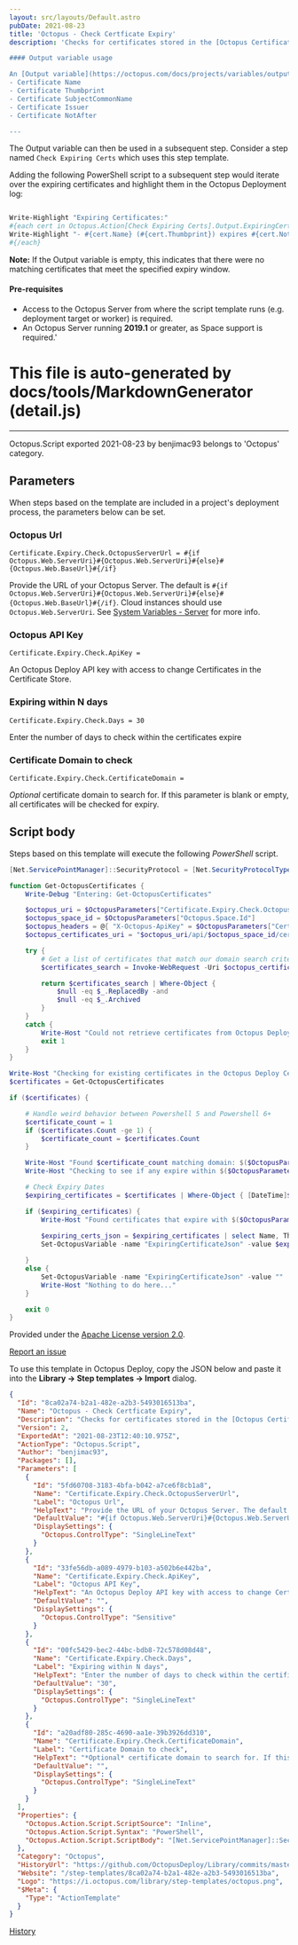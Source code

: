 ```yaml
---
layout: src/layouts/Default.astro
pubDate: 2021-08-23
title: 'Octopus - Check Certficate Expiry'
description: 'Checks for certificates stored in the [Octopus Certificate library](https://octopus.com/docs/deployment-examples/certificates) which are due to expire within N days.

#### Output variable usage

An [Output variable](https://octopus.com/docs/projects/variables/output-variables) named `ExpiringCertificateJson` is created with a JSON array of all of the matching expiring certificates with the following properties: 
- Certificate Name
- Certificate Thumbprint
- Certificate SubjectCommonName
- Certificate Issuer
- Certificate NotAfter 

---
```

The Output variable can then be used in a subsequent step. Consider a step named `Check Expiring Certs` which uses this step template. 

Adding the following PowerShell script to a subsequent step would iterate over the expiring certificates and highlight them in the Octopus Deployment log:

```powershell

Write-Highlight "Expiring Certificates:"
#{each cert in Octopus.Action[Check Expiring Certs].Output.ExpiringCertificateJson}
Write-Highlight "- #{cert.Name} (#{cert.Thumbprint}) expires #{cert.NotAfter}"
#{/each}
```
**Note:** If the Output variable is empty, this indicates that there were no matching certificates that meet the specified expiry window.

#### Pre-requisites
- Access to the Octopus Server from where the script template runs (e.g. deployment target or worker) is required.
- An Octopus Server running **2019.1** or greater, as Space support is required.'
# This file is auto-generated by docs/tools/MarkdownGenerator (detail.js)
---

Octopus.Script exported 2021-08-23 by benjimac93 belongs to 'Octopus' category.

## Parameters

When steps based on the template are included in a project's deployment process, the parameters below can be set.


<div class="param">

### Octopus Url

`Certificate.Expiry.Check.OctopusServerUrl = #{if Octopus.Web.ServerUri}#{Octopus.Web.ServerUri}#{else}#{Octopus.Web.BaseUrl}#{/if}`

Provide the URL of your Octopus Server. The default is `#{if Octopus.Web.ServerUri}#{Octopus.Web.ServerUri}#{else}#{Octopus.Web.BaseUrl}#{/if}`. Cloud instances should use `Octopus.Web.ServerUri`. See [System Variables - Server](https://octopus.com/docs/projects/variables/system-variables#Systemvariables-Server) for more info.

</div>
        
<div class="param">

### Octopus API Key

`Certificate.Expiry.Check.ApiKey = `

An Octopus Deploy API key with access to change Certificates in the Certificate Store. 

</div>
        
<div class="param">

### Expiring within N days

`Certificate.Expiry.Check.Days = 30`

Enter the number of days to check within the certificates expire

</div>
        
<div class="param">

### Certificate Domain to check

`Certificate.Expiry.Check.CertificateDomain = `

*Optional* certificate domain to search for. If this parameter is blank or empty, all certificates will be checked for expiry.

</div>
        

## Script body

Steps based on this template will execute the following *PowerShell* script.

```PowerShell
[Net.ServicePointManager]::SecurityProtocol = [Net.SecurityProtocolType]::Tls12

function Get-OctopusCertificates {
    Write-Debug "Entering: Get-OctopusCertificates"

    $octopus_uri = $OctopusParameters["Certificate.Expiry.Check.OctopusServerUrl"].Trim('/')
    $octopus_space_id = $OctopusParameters["Octopus.Space.Id"]
    $octopus_headers = @{ "X-Octopus-ApiKey" = $OctopusParameters["Certificate.Expiry.Check.ApiKey"] }
    $octopus_certificates_uri = "$octopus_uri/api/$octopus_space_id/certificates?search=$($OctopusParameters["Certificate.Expiry.Check.CertificateDomain"])"

    try {
        # Get a list of certificates that match our domain search criteria.
        $certificates_search = Invoke-WebRequest -Uri $octopus_certificates_uri -Method Get -Headers $octopus_headers -UseBasicParsing -ErrorAction Stop | ConvertFrom-Json | Select-Object -ExpandProperty Items

        return $certificates_search | Where-Object {
            $null -eq $_.ReplacedBy -and
            $null -eq $_.Archived
        }
    }
    catch {
        Write-Host "Could not retrieve certificates from Octopus Deploy. Error: $($_.Exception.Message)."
        exit 1
    }
}

Write-Host "Checking for existing certificates in the Octopus Deploy Certificates Store."
$certificates = Get-OctopusCertificates

if ($certificates) {

    # Handle weird behavior between Powershell 5 and Powershell 6+
    $certificate_count = 1
    if ($certificates.Count -ge 1) {
        $certificate_count = $certificates.Count
    }

    Write-Host "Found $certificate_count matching domain: $($OctopusParameters["Certificate.Expiry.Check.CertificateDomain"])."
    Write-Host "Checking to see if any expire within $($OctopusParameters["Certificate.Expiry.Check.Days"]) days."

    # Check Expiry Dates
    $expiring_certificates = $certificates | Where-Object { [DateTime]$_.NotAfter -lt (Get-Date).AddDays($OctopusParameters["Certificate.Expiry.Check.Days"]) }

    if ($expiring_certificates) {
        Write-Host "Found certificates that expire with $($OctopusParameters["Certificate.Expiry.Check.Days"]) days."
        
        $expiring_certs_json = $expiring_certificates | select Name, Thumbprint, SubjectCommonName, Issuer, NotAfter | ConvertTo-Json
        Set-OctopusVariable -name "ExpiringCertificateJson" -value $expiring_certs_json

    }
    else {
    	Set-OctopusVariable -name "ExpiringCertificateJson" -value ""
        Write-Host "Nothing to do here..."
    }

    exit 0
}

```

Provided under the [Apache License version 2.0](https://github.com/OctopusDeploy/Library/blob/master/LICENSE.txt).

[Report an issue](https://github.com/OctopusDeploy/Library/issues/new?assignees=&labels=&projects=&template=bug-report.yml&title=Issue%20with%20Octopus%20-%20Check%20Certficate%20Expiry&step-template=Octopus%20-%20Check%20Certficate%20Expiry)

<div class="get-json">

To use this template in Octopus Deploy, copy the JSON below and paste it into the **Library → Step templates → Import** dialog.

```json
{
  "Id": "8ca02a74-b2a1-482e-a2b3-5493016513ba",
  "Name": "Octopus - Check Certficate Expiry",
  "Description": "Checks for certificates stored in the [Octopus Certificate library](https://octopus.com/docs/deployment-examples/certificates) which are due to expire within N days.\n\n#### Output variable usage\n\nAn [Output variable](https://octopus.com/docs/projects/variables/output-variables) named `ExpiringCertificateJson` is created with a JSON array of all of the matching expiring certificates with the following properties: \n- Certificate Name\n- Certificate Thumbprint\n- Certificate SubjectCommonName\n- Certificate Issuer\n- Certificate NotAfter \n\n---\nThe Output variable can then be used in a subsequent step. Consider a step named `Check Expiring Certs` which uses this step template. \n\nAdding the following PowerShell script to a subsequent step would iterate over the expiring certificates and highlight them in the Octopus Deployment log:\n\n```powershell\n\nWrite-Highlight \"Expiring Certificates:\"\n#{each cert in Octopus.Action[Check Expiring Certs].Output.ExpiringCertificateJson}\nWrite-Highlight \"- #{cert.Name} (#{cert.Thumbprint}) expires #{cert.NotAfter}\"\n#{/each}\n```\n**Note:** If the Output variable is empty, this indicates that there were no matching certificates that meet the specified expiry window.\n\n#### Pre-requisites\n- Access to the Octopus Server from where the script template runs (e.g. deployment target or worker) is required.\n- An Octopus Server running **2019.1** or greater, as Space support is required.",
  "Version": 2,
  "ExportedAt": "2021-08-23T12:40:10.975Z",
  "ActionType": "Octopus.Script",
  "Author": "benjimac93",
  "Packages": [],
  "Parameters": [
    {
      "Id": "5fd60708-3183-4bfa-b042-a7ce6f8cb1a8",
      "Name": "Certificate.Expiry.Check.OctopusServerUrl",
      "Label": "Octopus Url",
      "HelpText": "Provide the URL of your Octopus Server. The default is `#{if Octopus.Web.ServerUri}#{Octopus.Web.ServerUri}#{else}#{Octopus.Web.BaseUrl}#{/if}`. Cloud instances should use `Octopus.Web.ServerUri`. See [System Variables - Server](https://octopus.com/docs/projects/variables/system-variables#Systemvariables-Server) for more info.",
      "DefaultValue": "#{if Octopus.Web.ServerUri}#{Octopus.Web.ServerUri}#{else}#{Octopus.Web.BaseUrl}#{/if}",
      "DisplaySettings": {
        "Octopus.ControlType": "SingleLineText"
      }
    },
    {
      "Id": "33fe56db-a089-4979-b103-a502b6e442ba",
      "Name": "Certificate.Expiry.Check.ApiKey",
      "Label": "Octopus API Key",
      "HelpText": "An Octopus Deploy API key with access to change Certificates in the Certificate Store. ",
      "DefaultValue": "",
      "DisplaySettings": {
        "Octopus.ControlType": "Sensitive"
      }
    },
    {
      "Id": "00fc5429-bec2-44bc-bdb8-72c578d08d48",
      "Name": "Certificate.Expiry.Check.Days",
      "Label": "Expiring within N days",
      "HelpText": "Enter the number of days to check within the certificates expire",
      "DefaultValue": "30",
      "DisplaySettings": {
        "Octopus.ControlType": "SingleLineText"
      }
    },
    {
      "Id": "a20adf80-285c-4690-aa1e-39b3926dd310",
      "Name": "Certificate.Expiry.Check.CertificateDomain",
      "Label": "Certificate Domain to check",
      "HelpText": "*Optional* certificate domain to search for. If this parameter is blank or empty, all certificates will be checked for expiry.",
      "DefaultValue": "",
      "DisplaySettings": {
        "Octopus.ControlType": "SingleLineText"
      }
    }
  ],
  "Properties": {
    "Octopus.Action.Script.ScriptSource": "Inline",
    "Octopus.Action.Script.Syntax": "PowerShell",
    "Octopus.Action.Script.ScriptBody": "[Net.ServicePointManager]::SecurityProtocol = [Net.SecurityProtocolType]::Tls12\n\nfunction Get-OctopusCertificates {\n    Write-Debug \"Entering: Get-OctopusCertificates\"\n\n    $octopus_uri = $OctopusParameters[\"Certificate.Expiry.Check.OctopusServerUrl\"].Trim('/')\n    $octopus_space_id = $OctopusParameters[\"Octopus.Space.Id\"]\n    $octopus_headers = @{ \"X-Octopus-ApiKey\" = $OctopusParameters[\"Certificate.Expiry.Check.ApiKey\"] }\n    $octopus_certificates_uri = \"$octopus_uri/api/$octopus_space_id/certificates?search=$($OctopusParameters[\"Certificate.Expiry.Check.CertificateDomain\"])\"\n\n    try {\n        # Get a list of certificates that match our domain search criteria.\n        $certificates_search = Invoke-WebRequest -Uri $octopus_certificates_uri -Method Get -Headers $octopus_headers -UseBasicParsing -ErrorAction Stop | ConvertFrom-Json | Select-Object -ExpandProperty Items\n\n        return $certificates_search | Where-Object {\n            $null -eq $_.ReplacedBy -and\n            $null -eq $_.Archived\n        }\n    }\n    catch {\n        Write-Host \"Could not retrieve certificates from Octopus Deploy. Error: $($_.Exception.Message).\"\n        exit 1\n    }\n}\n\nWrite-Host \"Checking for existing certificates in the Octopus Deploy Certificates Store.\"\n$certificates = Get-OctopusCertificates\n\nif ($certificates) {\n\n    # Handle weird behavior between Powershell 5 and Powershell 6+\n    $certificate_count = 1\n    if ($certificates.Count -ge 1) {\n        $certificate_count = $certificates.Count\n    }\n\n    Write-Host \"Found $certificate_count matching domain: $($OctopusParameters[\"Certificate.Expiry.Check.CertificateDomain\"]).\"\n    Write-Host \"Checking to see if any expire within $($OctopusParameters[\"Certificate.Expiry.Check.Days\"]) days.\"\n\n    # Check Expiry Dates\n    $expiring_certificates = $certificates | Where-Object { [DateTime]$_.NotAfter -lt (Get-Date).AddDays($OctopusParameters[\"Certificate.Expiry.Check.Days\"]) }\n\n    if ($expiring_certificates) {\n        Write-Host \"Found certificates that expire with $($OctopusParameters[\"Certificate.Expiry.Check.Days\"]) days.\"\n        \n        $expiring_certs_json = $expiring_certificates | select Name, Thumbprint, SubjectCommonName, Issuer, NotAfter | ConvertTo-Json\n        Set-OctopusVariable -name \"ExpiringCertificateJson\" -value $expiring_certs_json\n\n    }\n    else {\n    \tSet-OctopusVariable -name \"ExpiringCertificateJson\" -value \"\"\n        Write-Host \"Nothing to do here...\"\n    }\n\n    exit 0\n}\n"
  },
  "Category": "Octopus",
  "HistoryUrl": "https://github.com/OctopusDeploy/Library/commits/master/step-templates//opt/buildagent/work/75443764cd38076d/step-templates/octopus-certificate-expiry-check.json",
  "Website": "/step-templates/8ca02a74-b2a1-482e-a2b3-5493016513ba",
  "Logo": "https://i.octopus.com/library/step-templates/octopus.png",
  "$Meta": {
    "Type": "ActionTemplate"
  }
}
```

[History](https://github.com/OctopusDeploy/Library/commits/master/step-templates/https://github.com/OctopusDeploy/Library/commits/master/step-templates//opt/buildagent/work/75443764cd38076d/step-templates/octopus-certificate-expiry-check.json)

</div>

